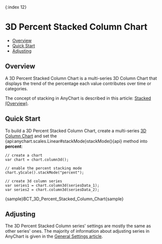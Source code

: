 {:index 12}
# 3D Percent Stacked Column Chart

* [Overview](#overview)
* [Quick Start](#quick_start)
* [Adjusting](#adjusting)

## Overview

A 3D Percent Stacked Column Chart is a multi-series 3D Column Chart that displays the trend of the percentage each value contributes over time or categories.

The concept of stacking in AnyChart is described in this article: [Stacked (Overview)](../Overview).

## Quick Start

To build a 3D Percent Stacked Column Chart, create a multi-series [3D Column Chart](../../3D/Column_Chart) and set the {api:anychart.scales.Linear#stackMode}stackMode(){api} method into <strong>percent</strong>:

```
// create a chart
var chart = chart.column3d();

// enable the percent stacking mode
chart.yScale().stackMode("percent");

// create 3d column series
var series1 = chart.column3d(seriesData_1);
var series2 = chart.column3d(seriesData_2);
```

{sample}BCT\_3D\_Percent\_Stacked\_Column\_Chart{sample}

## Adjusting

The 3D Percent Stacked Column series' settings are mostly the same as other series' ones. The majority of information about adjusting series in AnyChart is given in the [General Settings article](../../General_Settings).